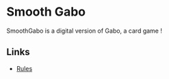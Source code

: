 # Smooth Gabo

SmoothGabo is a digital version of Gabo, a card game !

## Links

- [Rules](https://jejeu.org/jeu.php?id=18)

